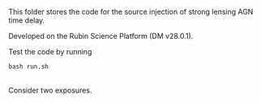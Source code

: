 This folder stores the code for the source injection of strong lensing AGN time delay.

Developed on the Rubin Science Platform (DM v28.0.1).

Test the code by running

`bash run.sh`

<br>
Consider two exposures. 

